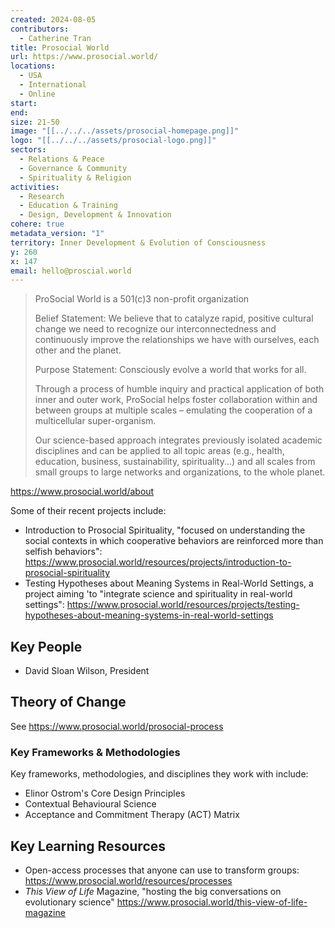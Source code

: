 ```yaml
---
created: 2024-08-05
contributors:
  - Catherine Tran
title: Prosocial World
url: https://www.prosocial.world/
locations:
  - USA
  - International
  - Online
start: 
end: 
size: 21-50
image: "[[../../../assets/prosocial-homepage.png]]"
logo: "[[../../../assets/prosocial-logo.png]]"
sectors:
  - Relations & Peace
  - Governance & Community
  - Spirituality & Religion
activities:
  - Research
  - Education & Training
  - Design, Development & Innovation
cohere: true
metadata_version: "1"
territory: Inner Development & Evolution of Consciousness
y: 260
x: 147
email: hello@proscial.world
---
```

>ProSocial World is a 501(c)3 non-profit organization
>
>Belief Statement: We believe that to catalyze rapid, positive cultural change we need to recognize our interconnectedness and continuously improve the relationships we have with ourselves, each other and the planet.
>
>Purpose Statement: Consciously evolve a world that works for all.
>
>Through a process of humble inquiry and practical application of both inner and outer work, ProSocial helps foster collaboration within and between groups at multiple scales – emulating the cooperation of a multicellular super-organism.
>
>Our science-based approach integrates previously isolated academic disciplines and can be applied to all topic areas (e.g., health, education, business, sustainability, spirituality...) and all scales from small groups to large networks and organizations, to the whole planet.

https://www.prosocial.world/about

Some of their recent projects include:
- Introduction to Prosocial Spirituality, "focused on understanding the social contexts in which cooperative behaviors are reinforced more than selfish behaviors": https://www.prosocial.world/resources/projects/introduction-to-prosocial-spirituality
- Testing Hypotheses about Meaning Systems in Real-World Settings, a project aiming 'to "integrate science and spirituality in real-world settings": https://www.prosocial.world/resources/projects/testing-hypotheses-about-meaning-systems-in-real-world-settings

## Key People

- David Sloan Wilson, President

## Theory of Change

See https://www.prosocial.world/prosocial-process

### Key Frameworks & Methodologies

Key frameworks, methodologies, and disciplines they work with include:

- Elinor Ostrom's Core Design Principles
- Contextual Behavioural Science
- Acceptance and Commitment Therapy (ACT) Matrix

## Key Learning Resources

- Open-access processes that anyone can use to transform groups: https://www.prosocial.world/resources/processes 
- *This View of Life* Magazine, "hosting the big conversations on evolutionary science" https://www.prosocial.world/this-view-of-life-magazine











